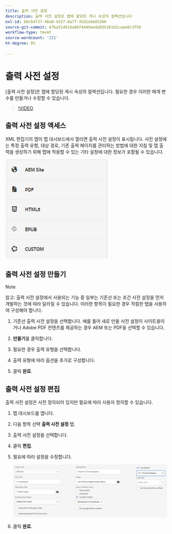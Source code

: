 ```yaml
---
title: 출력 사전 설정
description: 출력 사전 설정은 맵에 할당된 게시 속성의 컬렉션입니다
exl-id: b0c64737-48a0-4337-8a7f-35d1deb03366
source-git-commit: 67ba514616a0bf4449aeda035161d1caae0c3f50
workflow-type: tm+mt
source-wordcount: '221'
ht-degree: 0%

---
```


# 출력 사전 설정

[출력 사전 설정]은 맵에 할당된 게시 속성의 컬렉션입니다. 필요한 경우 이러한 매개 변수를 만들거나 수정할 수 있습니다.

>[!VIDEO](https://video.tv.adobe.com/v/338989?quality=12&learn=on)

## 출력 사전 설정 액세스

XML 편집기의 맵이 맵 대시보드에서 열리면 출력 사전 설정이 표시됩니다. 사전 설정에는 특정 출력 유형, 대상 경로, 기존 출력 페이지를 관리하는 방법에 대한 지침 및 맵 출력을 생성하기 위해 맵에 적용할 수 있는 기타 설정에 대한 정보가 포함될 수 있습니다.

![Access-Output-Presets](images/access-output-presets.png)

## 출력 사전 설정 만들기

>[!NOTE]
>
>참고: 출력 사전 설정에서 사용되는 기능 중 일부는 기준선 또는 조건 사전 설정을 먼저 개발하는 것에 따라 달라질 수 있습니다. 이러한 항목이 필요한 경우 적절한 탭을 사용하여 구성해야 합니다.

1. 기준선 출력 사전 설정을 선택합니다. 예를 들어 새로 만들 사전 설정이 사이트용이거나 Adobe PDF 컨텐츠를 제공하는 경우 AEM 또는 PDF을 선택할 수 있습니다.

1. **만들기**&#x200B;를 클릭합니다.

1. 필요한 경우 출력 유형을 선택합니다.

1. 출력 유형에 따라 옵션을 추가로 구성합니다.

1. 클릭 **완료**.

## 출력 사전 설정 편집

출력 사전 설정은 사전 정의되어 있지만 필요에 따라 사용자 정의할 수 있습니다.

1. 맵 대시보드를 엽니다.

1. 다음 항목 선택 **출력 사전 설정** 탭.

1. 출력 사전 설정을 선택합니다.

1. 클릭 **편집**.

1. 필요에 따라 설정을 수정합니다.

   ![편집-출력-사전 설정](images/edit-output-preset.png)

1. 클릭 **완료**.
